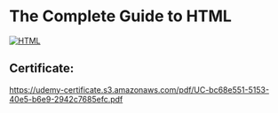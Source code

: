 # The Complete Guide to HTML
[![HTML](https://img.shields.io/badge/HTML-239120?style=for-the-badge&logo=html5&logoColor=white)](https://html.com/)

## Certificate:
https://udemy-certificate.s3.amazonaws.com/pdf/UC-bc68e551-5153-40e5-b6e9-2942c7685efc.pdf
